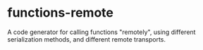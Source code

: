 # functions-remote
A code generator for calling functions "remotely", using different serialization methods, and different remote transports.


